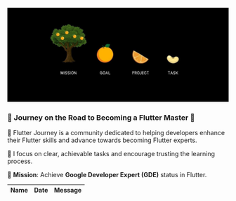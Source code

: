 ![Focus on Flutter](/media/focus_flutter.jpg)

### 🚀 Journey on the Road to Becoming a **Flutter Master** 🎯

🥇 Flutter Journey is a community dedicated to helping developers enhance their Flutter skills and advance towards becoming Flutter experts.

:100: I focus on clear, achievable tasks and encourage trusting the learning process.

🎯 **Mission**: Achieve **Google Developer Expert (GDE)** status in Flutter.

<!-- PublicChatGroup -->
| Name | Date | Message |
|---|---|---|
<!-- /PublicChatGroup -->


